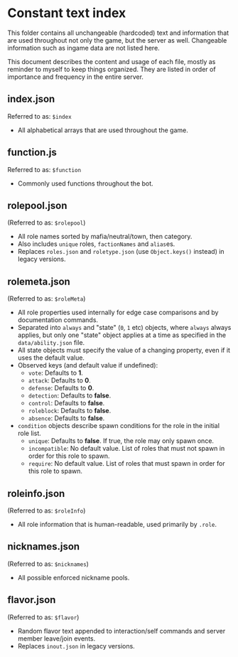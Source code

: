 # Constant text index

This folder contains all unchangeable (hardcoded) text and information that are used throughout not only the game, but the server as well. Changeable information such as ingame data are not listed here.

This document describes the content and usage of each file, mostly as reminder to myself to keep things organized. They are listed in order of importance and frequency in the entire server.

## index.json
Referred to as: `$index`
- All alphabetical arrays that are used throughout the game.

## function.js
Referred to as: `$function`
- Commonly used functions throughout the bot.

## rolepool.json
(Referred to as: `$rolepool`)
- All role names sorted by mafia/neutral/town, then category.
- Also includes `unique` roles, `factionNames` and `alias`es.
- Replaces `roles.json` and `roletype.json` (use `Object.keys()` instead) in legacy versions.

## rolemeta.json
(Referred to as: `$roleMeta`)
- All role properties used internally for edge case comparisons and by documentation commands.
- Separated into `always` and "state" (`0`, `1` etc) objects, where `always` always applies, but only one "state" object applies at a time as specified in the `data/ability.json` file.
- All state objects must specify the value of a changing property, even if it uses the default value.
- Observed keys (and default value if undefined):
  - `vote`: Defaults to **1**.
  - `attack`: Defaults to **0**.
  - `defense`: Defaults to **0**.
  - `detection`: Defaults to **false**.
  - `control`: Defaults to **false**.
  - `roleblock`: Defaults to **false**.
  - `absence`: Defaults to **false**.
- `condition` objects describe spawn conditions for the role in the initial role list.
  - `unique`: Defaults to **false**. If true, the role may only spawn once.
  - `incompatible`: No default value. List of roles that must not spawn in order for this role to spawn.
  - `require`: No default value. List of roles that must spawn in order for this role to spawn.

## roleinfo.json
(Referred to as: `$roleInfo`)
- All role information that is human-readable, used primarily by `.role`.

## nicknames.json
(Referred to as: `$nicknames`)
- All possible enforced nickname pools.

## flavor.json
(Referred to as: `$flavor`)
- Random flavor text appended to interaction/self commands and server member leave/join events.
- Replaces `inout.json` in legacy versions.
